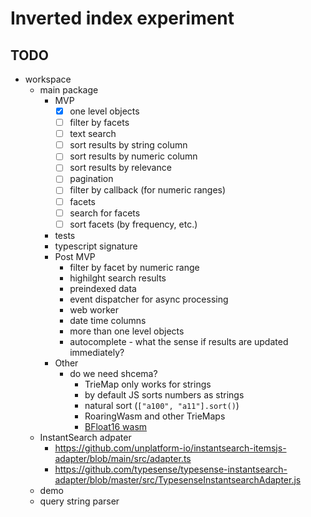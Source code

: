 # Inverted index experiment

## TODO

- workspace
  - main package
    - MVP
      - [x] one level objects
      - [ ] filter by facets
      - [ ] text search
      - [ ] sort results by string column
      - [ ] sort results by numeric column
      - [ ] sort results by relevance
      - [ ] pagination
      - [ ] filter by callback (for numeric ranges)
      - [ ] facets
      - [ ] search for facets
      - [ ] sort facets (by frequency, etc.)
    - tests
    - typescript signature
    - Post MVP
      - filter by facet by numeric range
      - highilght search results
      - preindexed data
      - event dispatcher for async processing
      - web worker
      - date time columns
      - more than one level objects
      - autocomplete - what the sense if results are updated immediately?
    - Other
      - do we need shcema?
        - TrieMap only works for strings
        - by default JS sorts numbers as strings
        - natural sort (`["a100", "a11"].sort()`)
        - RoaringWasm and other TrieMaps
        - [BFloat16 wasm](https://github.com/tc39/proposal-float16array/issues/7)
  - InstantSearch adpater
    - https://github.com/unplatform-io/instantsearch-itemsjs-adapter/blob/main/src/adapter.ts
    - https://github.com/typesense/typesense-instantsearch-adapter/blob/master/src/TypesenseInstantsearchAdapter.js
  - demo
  - query string parser
